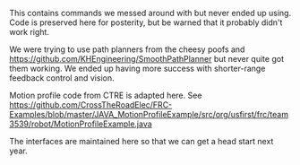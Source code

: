 This contains commands we messed around with but never ended up using.  
Code is preserved here for posterity, but be warned that it probably didn't work right.

We were trying to use path planners from the cheesy poofs and https://github.com/KHEngineering/SmoothPathPlanner but never quite got them
working.  We ended up having more success with shorter-range feedback control and vision.

Motion profile code from CTRE is adapted here.  See https://github.com/CrossTheRoadElec/FRC-Examples/blob/master/JAVA_MotionProfileExample/src/org/usfirst/frc/team3539/robot/MotionProfileExample.java

The interfaces are maintained here so that we can get a head start next year.